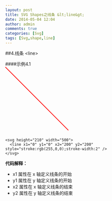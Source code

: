 ```yaml
---
layout: post
title: SVG Shapes之线条 &lt;line&gt;
date: 2014-05-04 12:04
author: admin
comments: true
categories: [Svg]
tags: [Svg,shape,line]
---
```


##4.线条 &lt;line&gt;

####示例4.1
<svg height="210" width="500">
  <line x1="0" y1="0" x2="200" y2="200" style="stroke:rgb(255,0,0);stroke-width:2" />
</svg>

	<svg height="210" width="500">
	  <line x1="0" y1="0" x2="200" y2="200" style="stroke:rgb(255,0,0);stroke-width:2" />
	</svg>
**代码解释：**

* x1 属性在 x 轴定义线条的开始
* y1 属性在 y 轴定义线条的开始
* x2 属性在 x 轴定义线条的结束
* y2 属性在 y 轴定义线条的结束
 
 